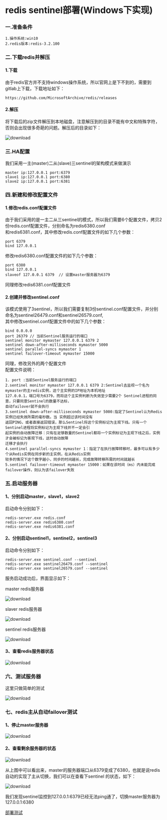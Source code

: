 <h1>redis sentinel部署(Windows下实现)</h1>
<h3>一.准备条件</h3>

```
1.操作系统:win10
2.redis版本:redis-3.2.100
```
<h3>二.下载redis并解压</h3>

<h4>1.下载</h4>
由于redis官方并不支持windows操作系统，所以官网上是下不到的，需要到gitlab上下载，下载地址如下：<br/>

```
https://github.com/MicrosoftArchive/redis/releases
```
<h4>2.解压</h4>
将下载后的zip文件解压到本地磁盘，注意解压到的目录不能有中文和特殊字符，否则会出现很多奇葩的问题。解压后的目录如下：<br/>
<p align="left"><img src ="download.png" alt="download" /></p>
<h3>三.HA配置</h3>
我们采用一主(master)二从(slave)三sentinel的架构模式来做演示<br/>

```
master ip:127.0.0.1 port:6379
slave1 ip:127.0.0.1 port:6380
slave2 ip:127.0.0.1 port:6381
```
<h3>四.新建和修改配置文件</h3>
<h4>1.修改redis.conf配置文件</h4>
由于我们采用的是一主二从三sentinel的模式，所以我们需要6个配置文件，拷贝2份redis.conf配置文件，分别命名为redis6380.conf<br/>
和redis6381.conf，其中修改redis.conf配置文件的如下几个参数：<br/>

```
port 6379
bind 127.0.0.1
```
修改redis6380.conf配置文件的如下几个参数：<br/>

```
port 6380
bind 127.0.0.1
slaveof 127.0.0.1 6379  // 设置master服务器为6379
```
同理修改redis6381.conf配置文件<br/>
<h4>2.创建并修改sentinel.conf</h4>
该模式使用了3sentinel，所以我们需要复制3份sentinel.conf配置文件，并分别命名为sentinel26479.conf和sentinel26579.conf,<br/>
其中修改sentinel.conf配置文件中的如下几个参数：<br/>

```
bind 0.0.0.0
port 26379 // 当前Sentinel服务运行的端口
sentinel monitor mymaster 127.0.0.1 6379 2 
sentinel down-after-milliseconds mymaster 5000
sentinel parallel-syncs mymaster 1
sentinel failover-timeout mymaster 15000
```
同理，修改另外的两个配置文件<br/>
配置文件说明：<br/>

```
1. port :当前Sentinel服务运行的端口
2.sentinel monitor mymaster 127.0.0.1 6379 2:Sentinel去监视一个名为mymaster的主redis实例，这个主实例的IP地址为本机地址
127.0.0.1，端口号为6379，而将这个主实例判断为失效至少需要2个 Sentinel进程的同意，只要同意Sentinel的数量不达标，
自动failover就不会执行
3.sentinel down-after-milliseconds mymaster 5000:指定了Sentinel认为Redis实例已经失效所需的毫秒数。当 实例超过该时间没有
返回PING，或者直接返回错误，那么Sentinel将这个实例标记为主观下线。只有一个 Sentinel进程将实例标记为主观下线并不一定会引
起实例的自动故障迁移：只有在足够数量的Sentinel都将一个实例标记为主观下线之后，实例才会被标记为客观下线，这时自动故障
迁移才会执行
4.sentinel parallel-syncs mymaster 1：指定了在执行故障转移时，最多可以有多少个从Redis实例在同步新的主实例，在从Redis实例
较多的情况下这个数字越小，同步的时间越长，完成故障转移所需的时间就越长
5.sentinel failover-timeout mymaster 15000：如果在该时间（ms）内未能完成failover操作，则认为该failover失败
```
<h3>五.启动服务器</h3>
<h4>1、分别启动master，slave1，slave2</h4>

启动命令分别如下：

```
redis-server.exe redis.conf
redis-server.exe redis6380.conf
redis-server.exe redis6381.conf
```

<h4>2、分别启动sentinel1，sentinel2，sentinel3</h4>

启动命令分别如下：

```
redis-server.exe sentinel.conf --sentinel
redis-server.exe sentinel26479.conf --sentinel
redis-server.exe sentinel26579.conf --sentinel
```

服务启动成功后，界面显示如下：<br/>

master redis服务器
<p align="left"><img src ="master_MarkMan.png" alt="download" /></p>
slaver redis服务器
<p align="left"><img src ="slave_MarkMan.png" alt="download" /></p>
sentinel redis服务器
<p align="left"><img src ="sentinel.png" alt="download" /></p>
<h4>3、查看redis服务器状态</h4>
<p align="left"><img src ="info_MarkMan.png" alt="download" /></p>
<h3>六、测试服务器</h3>
这里只做简单的测试
<p align="left"><img src ="test_MarkMan.png" alt="download" /></p>
<h3>七、redis主从自动failover测试</h3>
<h4>1、停止master服务器</h4>
<p align="left"><img src ="error_MarkMan.png" alt="download" /></p>
<h4>2、查看剩余服务器的状态</h4>
<p align="left"><img src ="switchmaster_MarkMan.png" alt="download" /></p>
从上图中可以看出来，master的服务器端口从6379变成了6380，也就是说redis自动的实现了主从切换，我们可以在查看下sentinel
的状态，如下：
<p align="left"><img src ="swithMaster_MarkMan.png" alt="download" /></p>
我们发现sentinel监控到127.0.0.1:6379已经无法ping通了，切换master服务器为127.0.0.1:6380

[部署测试](http://note.youdao.com/noteshare?id=2a1904d74a04ac37c4149ca755b1a440&sub=555444FCCB164B1FBEA8FECA8D758FD6)

